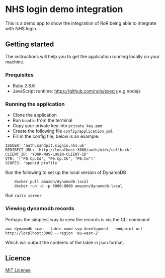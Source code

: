 # NHS login demo integration

This is a demo app to show the integration of RoR being able to integrate with NHS login.

## Getting started

The instructions will help you to get the application running
locally on your machine.

### Prequisites

- Ruby 2.6.6
- JavaScript runtime: https://github.com/rails/execjs e.g nodejs  
  
### Running the application

- Clone the application
- Run `bundle` from the terminal
- Copy your private key into `private_key.pem`
- Create the following file `config/application.yml`
- Fill in the config file, below is an example:
```
ISSUER: 'auth.sandpit.signin.nhs.uk'
REDIRECT_URL: 'http://localhost:3000/auth/oidc/callback'
CLIENT_ID: 'YOUR-NHS-LOGIN-CLIENT-ID'
VTR: '["P0.Cp.Cd", "P0.Cp.Ck", "P0.Cm"]' 
SCOPES: 'openid profile'
```

Run the following to set up the local version of DynamoDB

```
    docker pull amazon/dynamodb-local
    docker run -d -p 8000:8000 amazon/dynamodb-local
```

Run `rails server`

### Viewing dynamodb records

Perhaps the simplest way to view the records is via the CLI command

```
aws dynamodb scan --table-name svp-development --endpoint-url http://localhost:8000 --region 'eu-west-2'
```

Which will output the contents of the table in json format.

## Licence

[MIT License](LICENCE)
